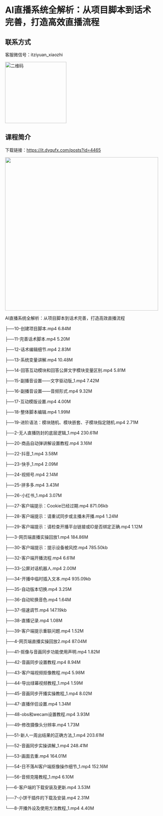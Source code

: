 # AI直播系统全解析：从项目脚本到话术完善，打造高效直播流程

## 联系方式

客服微信号：itziyuan_xiaozhi

<img src="https://ziyuanyun.oss-cn-guangzhou.aliyuncs.com/common/20240614073449/666b82192834a.jpg" width="200" height="200" alt="二维码">

## 课程简介

下载链接：https://it.dyqufx.com/posts?id=4465

<img src="https://ziyuanyun.oss-cn-guangzhou.aliyuncs.com/yun/20240924073013/66f1fa05e3291.jpg" width="500" alt="">

  

 AI直播系统全解析：从项目脚本到话术完善，打造高效直播流程

 ├──10-创建项目脚本.mp4 6.84M

 ├──11-完善话术脚本.mp4 5.20M

 ├──12-话术编辑细节.mp4 2.83M

 ├──13-系统变量讲解.mp4 10.48M

 ├──14-回答互动模块和回答公屏文字模块变量区别.mp4 5.81M

 ├──15-副播音设置——文字驱动版_1.mp4 7.42M

 ├──16-副播音设置——音频形式.mp4 9.32M

 ├──17-互动模版设置.mp4 4.00M

 ├──18-整体脚本编辑.mp4 1.99M

 ├──19-进阶语法：模块随机、模块嵌套、子模块指定随机.mp4 2.71M

 ├──2-无人直播防封的底层逻辑_1.mp4 230.61M

 ├──20-商品自动弹讲解设置教程.mp4 3.16M

 ├──22-抖音_1.mp4 3.58M

 ├──23-快手_1.mp4 2.09M

 ├──24-视频号.mp4 2.14M

 ├──25-拼多多.mp4 3.43M

 ├──26-小红书_1.mp4 3.07M

 ├──27-客户端提示：Cookie已经过期.mp4 871.06kb

 ├──28-客户端提示：请重试同步或主播未开播.mp4 1.24M

 ├──29-客户端提示：请检查开播平台链接或ID是否绑定正确.mp4 1.12M

 ├──3-网页端直播实操回放1.mp4 184.86M

 ├──30-客户端提示：提示设备被风控.mp4 785.50kb

 ├──32-客户端开播流程.mp4 6.61M

 ├──33-公屏对话机器人.mp4 2.00M

 ├──34-开播中临时插入文本.mp4 935.09kb

 ├──35-自动版本切换.mp4 3.25M

 ├──36-自动轮换音色.mp4 1.64M

 ├──37-倍速调节.mp4 147.19kb

 ├──38-直播记录.mp4 1.08M

 ├──39-客户端提示重联问题.mp4 1.52M

 ├──4-网页端直播实操回放2.mp4 87.04M

 ├──41-抠像与音画同步功能使用声明.mp4 1.82M

 ├──42-音画同步设置教程.mp4 8.94M

 ├──43-客户端视频抠像教程.mp4 5.98M

 ├──44-导出绿幕视频教程_1.mp4 1.59M

 ├──45-音画同步开播实操教程_1.mp4 8.02M

 ├──47-直播伴侣设置.mp4 1.34M

 ├──48-obs和wecam设置教程.mp4 3.93M

 ├──49-修改摄像头分辨率.mp4 1.73M

 ├──51-新人一周出结果的正确方法_1.mp4 203.61M

 ├──52-音画同步实操讲解_1.mp4 248.41M

 ├──53-画面去重.mp4 164.01M

 ├──54-日不落AI客户端抠像操作细节_1.mp4 152.16M

 ├──56-音频克隆教程_1.mp4 6.10M

 ├──6-客户端的下载安装及更新.mp4 3.53M

 ├──7-小饼干插件的下载及安装.mp4 2.31M

 └──8-开播外设及使用方法教程_1.mp4 4.40M

  